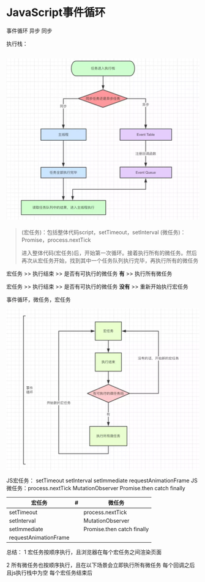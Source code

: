 # JavaScript事件循环

事件循环 异步 同步

执行栈：

![RUNOOB 图标](../images/1053223-20180831162152579-2034514663.png)
---
> (宏任务)：包括整体代码script，setTimeout，setInterval
(微任务)：Promise，process.nextTick
> 
> 进入整体代码(宏任务)后，开始第一次循环。接着执行所有的微任务。然后再次从宏任务开始，找到其中一个任务队列执行完毕，再执行所有的微任务

宏任务 >> 执行结束 >> 是否有可执行的微任务  **有** >> 执行所有微任务

宏任务 >> 执行结束 >> 是否有可执行的微任务  **没有** >> 重新开始执行宏任务

事件循环，微任务，宏任务

![RUNOOB 图标](../images/1053223-20180831162350437-143973108.png)


JS宏任务：
setTimeout setInterval setImmediate requestAnimationFrame
JS微任务：process.nextTick MutationObserver Promise.then catch finally

| 宏任务 | # | 微任务 |
| ------ | ------ | ------ |
| setTimeout |  | process.nextTick |
| setInterval |   | MutationObserver |
| setImmediate |   | Promise.then catch finally |
| requestAnimationFrame |   |  |


总结：
1 宏任务按顺序执行，且浏览器在每个宏任务之间渲染页面

2 所有微任务也按顺序执行，且在以下场景会立即执行所有微任务
  每个回调之后且js执行栈中为空
  每个宏任务结束后


  [1]: https://images2018.cnblogs.com/blog/1053223/201808/1053223-20180831162152579-2034514663.png